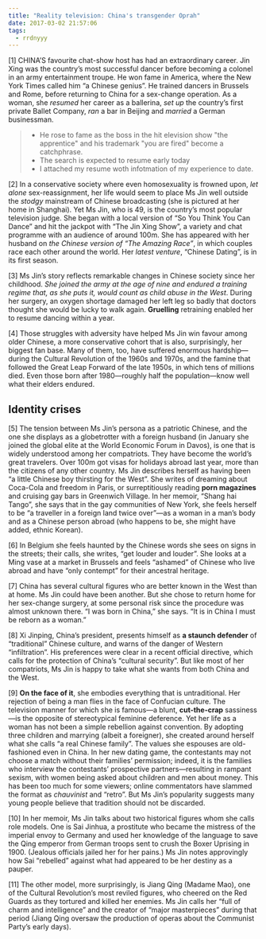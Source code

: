 ```yaml
---
title: "Reality television: China's transgender Oprah"
date: 2017-03-02 21:57:06
tags:
  - rrdnyyy
---
```

[1] CHINA’S favourite chat-show host has had an extraordinary career. Jin Xing was the country’s most successful dancer before becoming a colonel in an army entertainment troupe. He won fame in America, where the New York Times called him “a Chinese genius”. He trained dancers in Brussels and Rome, before returning to China for a sex-change operation. As a woman, she _resumed_ her career as a ballerina, _set up_ the country’s first private Ballet
Company, _ran_ a bar in Beijing and _married_ a German businessman.

> - He rose to fame as the boss in the hit elevision show "the apprentice" and his trademark "you are fired" become a catchphrase.
> - The search is expected to resume early today
> - I attached my resume woth infotmation of my experience to date.

[2] In a conservative society where even homosexuality is frowned upon, _let alone_ sex-reassignment, her life would seem to place Ms Jin well outside the _stodgy_ mainstream of Chinese broadcasting (she is pictured at her home in Shanghai). Yet Ms Jin, who is 49, is the country’s most popular television judge. She began with a local version of “So You Think You Can Dance” and hit the jackpot with “The Jin Xing Show”, a variety and chat programme with an audience of around 100m. She has appeared with her husband on _the Chinese version of “The Amazing Race”_, in which couples race each other around the world. Her _latest venture_, “Chinese Dating”, is in its first season.

[3] Ms Jin’s story reflects remarkable changes in Chinese society since her childhood. _She joined the army at the age of nine and endured a training regime that, as she puts it, would count as child abuse in the West_. During her surgery, an oxygen shortage damaged her left leg so badly that doctors thought she would be lucky to walk again. **Gruelling** retraining enabled her to resume dancing within a year.

[4] Those struggles with adversity have helped Ms Jin win favour among older
Chinese, a more conservative cohort that is also, surprisingly, her biggest fan base. Many of them, too, have suffered enormous hardship—during the Cultural Revolution of the 1960s and 1970s, and the famine that followed the Great Leap Forward of the late 1950s, in which tens of millions died. Even those born after 1980—roughly half the population—know well what their elders endured.

## Identity crises

[5] The tension between Ms Jin’s persona as a patriotic Chinese, and the one she displays as a globetrotter with a foreign husband (in January she joined the global elite at the World Economic Forum in Davos), is one that is widely understood among her compatriots. They have become the world’s great travelers. Over 100m got visas for holidays abroad last year, more than the citizens of any other country. Ms Jin describes herself as having been “a little Chinese boy thirsting for the West”. She writes of dreaming about Coca-Cola and freedom in Paris, or surreptitiously reading **porn magazines** and cruising gay bars in Greenwich Village. In her memoir, “Shang hai Tango”, she says that in the gay communities of New York, she feels herself to be “a traveller in a foreign land twice over”—as a woman in a man’s body and as a Chinese person abroad (who happens to be, she might have added, ethnic Korean).

[6] In Belgium she feels haunted by the Chinese words she sees on signs in the streets; their calls, she writes, “get louder and louder”. She looks at a Ming vase at a market in Brussels and feels “ashamed” of Chinese who live abroad and have “only contempt” for their ancestral heritage.

[7] China has several cultural figures who are better known in the West than at home. Ms Jin could have been another. But she chose to return home for her sex-change surgery, at some personal risk since the procedure was almost unknown there. “I was born in China,” she says. “It is in China I must be reborn as a woman.”

[8] Xi Jinping, China’s president, presents himself as **a staunch defender** of “traditional” Chinese culture, and warns of the danger of Western “infiltration”. His preferences were clear in a recent official directive, which calls for the protection of China’s “cultural security”. But like most of her compatriots, Ms Jin is happy to take what she wants from both China and the West.

[9] **On the face of it**, she embodies everything that is untraditional. Her rejection of being a man flies in the face of Confucian culture. The television manner for which she is famous—a blunt, **cut-the-crap** sassiness—is the opposite of stereotypical feminine deference. Yet her life as a woman has not been a simple rebellion against convention. By adopting three children and marrying (albeit a foreigner), she created around herself what she calls “a real Chinese family”. The values she espouses are old-fashioned even in China. In her new dating game, the contestants may not choose a match without their families’ permission; indeed, it is the families who interview the contestants’ prospective partners—resulting in rampant sexism, with women being asked about children and men about money. This has been too much for some viewers; online commentators have slammed the format as _chauvinist_ and “retro”. But Ms Jin’s popularity suggests many young people believe that tradition should not be discarded.

[10] In her memoir, Ms Jin talks about two historical figures whom she calls role models. One is Sai Jinhua, a prostitute who became the mistress of the imperial envoy to Germany and used her knowledge of the language to save the Qing emperor from German troops sent to crush the Boxer Uprising in 1900. (Jealous officials jailed her for her pains.) Ms Jin notes approvingly how Sai “rebelled” against what had appeared to be her destiny as a pauper.

[11] The other model, more surprisingly, is Jiang Qing (Madame Mao), one of the Cultural Revolution’s most reviled figures, who cheered on the Red Guards as they tortured and killed her enemies. Ms Jin calls her “full of charm and intelligence” and the creator of “major masterpieces” during that period (Jiang Qing oversaw the production of operas about the Communist Party’s early days).
